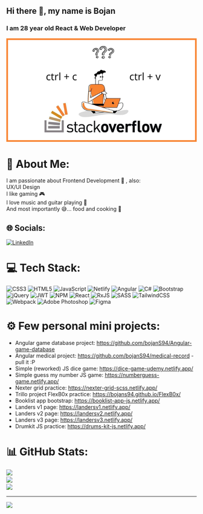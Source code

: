 ## Hi there 👋, my name is Bojan
### I am 28 year old React & Web Developer 
![I am 27 year old Web Developer ](https://github.com/bojanS94/bojanS94/blob/main/1.jpg)

# 💫 About Me:
I am passionate about Frontend Development 📑 , also:<br>UX/UI Design<br>I like gaming 🎮<br>I love music and guitar playing 🎸<br>And most importantly 😅... food and cooking 🍲

## 🌐 Socials:
[![LinkedIn](https://img.shields.io/badge/LinkedIn-%230077B5.svg?logo=linkedin&logoColor=white)](https://linkedin.com/in/bojan-savić-2687a519b) 

# 💻 Tech Stack:
![CSS3](https://img.shields.io/badge/css3-%231572B6.svg?style=for-the-badge&logo=css3&logoColor=white) ![HTML5](https://img.shields.io/badge/html5-%23E34F26.svg?style=for-the-badge&logo=html5&logoColor=white) ![JavaScript](https://img.shields.io/badge/javascript-%23323330.svg?style=for-the-badge&logo=javascript&logoColor=%23F7DF1E) ![Netlify](https://img.shields.io/badge/netlify-%23000000.svg?style=for-the-badge&logo=netlify&logoColor=#00C7B7) ![Angular](https://img.shields.io/badge/angular-%23DD0031.svg?style=for-the-badge&logo=angular&logoColor=white) ![C#](https://img.shields.io/badge/c%23-%23239120.svg?style=for-the-badge&logo=c-sharp&logoColor=white) ![Bootstrap](https://img.shields.io/badge/bootstrap-%23563D7C.svg?style=for-the-badge&logo=bootstrap&logoColor=white) ![jQuery](https://img.shields.io/badge/jquery-%230769AD.svg?style=for-the-badge&logo=jquery&logoColor=white) ![JWT](https://img.shields.io/badge/JWT-black?style=for-the-badge&logo=JSON%20web%20tokens) ![NPM](https://img.shields.io/badge/NPM-%23000000.svg?style=for-the-badge&logo=npm&logoColor=white) ![React](https://img.shields.io/badge/react-%2320232a.svg?style=for-the-badge&logo=react&logoColor=%2361DAFB) ![RxJS](https://img.shields.io/badge/rxjs-%23B7178C.svg?style=for-the-badge&logo=reactivex&logoColor=white) ![SASS](https://img.shields.io/badge/SASS-hotpink.svg?style=for-the-badge&logo=SASS&logoColor=white) ![TailwindCSS](https://img.shields.io/badge/tailwindcss-%2338B2AC.svg?style=for-the-badge&logo=tailwind-css&logoColor=white) ![Webpack](https://img.shields.io/badge/webpack-%238DD6F9.svg?style=for-the-badge&logo=webpack&logoColor=black) ![Adobe Photoshop](https://img.shields.io/badge/adobephotoshop-%2331A8FF.svg?style=for-the-badge&logo=adobephotoshop&logoColor=white) 	![Figma](https://img.shields.io/badge/figma-%23F24E1E.svg?style=for-the-badge&logo=figma&logoColor=white)

# ⚙ Few personal mini projects:
- Angular game database project: https://github.com/bojanS94/Angular-game-database
- Angular medical project: https://github.com/bojanS94/medical-record - pull it :P
- Simple (reworked) JS dice game: https://dice-game-udemy.netlify.app/
- Simple guess my number JS game: https://numberguess-game.netlify.app/
- Nexter grid practice: https://nexter-grid-scss.netlify.app/
- Trillo project FlexB0x practice: https://bojans94.github.io/FlexB0x/
- Booklist app bootstrap: https://booklist-app-js.netlify.app/
- Landers v1 page: https://landersv1.netlify.app/
- Landers v2 page: https://landersv2.netlify.app/
- Landers v3 page: https://landersv3.netlify.app/
- Drumkit JS practice: https://drums-kit-js.netlify.app/

# 📊 GitHub Stats:
![](https://github-readme-stats.vercel.app/api?username=bojanS94&theme=javascript&hide_border=false&include_all_commits=true&count_private=true)<br/>
![](https://github-readme-streak-stats.herokuapp.com/?user=bojanS94&theme=javascript&hide_border=false)<br/>
![](https://github-readme-stats.vercel.app/api/top-langs/?username=bojanS94&theme=javascript&hide_border=false&include_all_commits=true&count_private=true&layout=compact)

---
[![](https://visitcount.itsvg.in/api?id=bojanS94&icon=5&color=0)](https://visitcount.itsvg.in)
